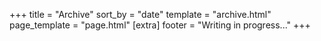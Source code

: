 +++
title = "Archive"
sort_by = "date"
template = "archive.html"
page_template = "page.html"
[extra]
footer = "Writing in progress..."
+++
